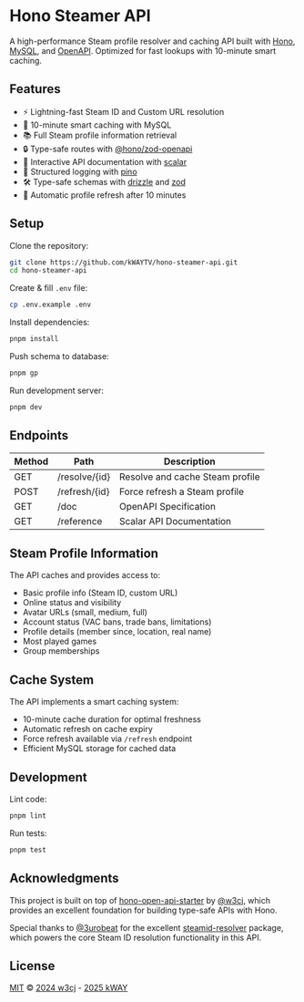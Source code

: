 # Hono Steamer API

A high-performance Steam profile resolver and caching API built with [Hono](https://hono.dev/), [MySQL](https://www.mysql.com/), and [OpenAPI](https://www.openapis.org/). Optimized for fast lookups with 10-minute smart caching.

## Features

- ⚡ Lightning-fast Steam ID and Custom URL resolution
- 🚀 10-minute smart caching with MySQL
- 📚 Full Steam profile information retrieval
- 🔒 Type-safe routes with [@hono/zod-openapi](https://github.com/honojs/middleware/tree/main/packages/zod-openapi)
- 📖 Interactive API documentation with [scalar](https://scalar.com/#api-docs)
- 📝 Structured logging with [pino](https://getpino.io/)
- 🛠️ Type-safe schemas with [drizzle](https://orm.drizzle.team/) and [zod](https://zod.dev/)
- 🔄 Automatic profile refresh after 10 minutes

## Setup

Clone the repository:

```sh
git clone https://github.com/kWAYTV/hono-steamer-api.git
cd hono-steamer-api
```

Create & fill `.env` file:

```sh
cp .env.example .env
```

Install dependencies:

```sh
pnpm install
```

Push schema to database:

```sh
pnpm gp
```

Run development server:

```sh
pnpm dev
```

## Endpoints

| Method | Path          | Description                     |
| ------ | ------------- | ------------------------------- |
| GET    | /resolve/{id} | Resolve and cache Steam profile |
| POST   | /refresh/{id} | Force refresh a Steam profile   |
| GET    | /doc          | OpenAPI Specification           |
| GET    | /reference    | Scalar API Documentation        |

## Steam Profile Information

The API caches and provides access to:

- Basic profile info (Steam ID, custom URL)
- Online status and visibility
- Avatar URLs (small, medium, full)
- Account status (VAC bans, trade bans, limitations)
- Profile details (member since, location, real name)
- Most played games
- Group memberships

## Cache System

The API implements a smart caching system:

- 10-minute cache duration for optimal freshness
- Automatic refresh on cache expiry
- Force refresh available via `/refresh` endpoint
- Efficient MySQL storage for cached data

## Development

Lint code:

```sh
pnpm lint
```

Run tests:

```sh
pnpm test
```

## Acknowledgments

This project is built on top of [hono-open-api-starter](https://github.com/w3cj/hono-open-api-starter) by [@w3cj](https://github.com/w3cj), which provides an excellent foundation for building type-safe APIs with Hono.

Special thanks to [@3urobeat](https://github.com/3urobeat) for the excellent [steamid-resolver](https://github.com/3urobeat/node-steamid-resolver) package, which powers the core Steam ID resolution functionality in this API.

## License

[MIT](LICENSE) © [2024 w3cj](https://github.com/w3cj) - [2025 kWAY](https://github.com/kWAYTV)
